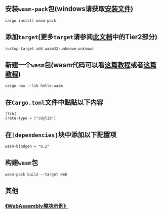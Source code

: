 ## 安装`wasm-pack`包(windows请获取[安装文件](https://rustwasm.github.io/wasm-pack/installer/))
    cargo install wasm-pack
## 添加`target`(更多`target`请参阅[此文档](https://doc.rust-lang.org/nightly/rustc/platform-support.html)中的Tier2部分)
    rustup target add wasm32-unknown-unknown
## 新建一个`wasm`包(wasm代码可以看[这篇教程](https://developer.mozilla.org/zh-CN/docs/WebAssembly/Rust_to_wasm)或者[这篇教程](https://www.wkwkk.com/articles/1c90cd3673398f7f.html))
    cargo new --lib hello-wasm
## 在`Cargo.toml`文件中黏贴以下内容
    [lib]
    crate-type = ["cdylib"]
## 在`[dependencies]`块中添加以下配置项
    wasm-bindgen = "0.2"
## 构建`wasm`包
    wasm-pack build --target web

## 其他
### [《WebAssembly模块示例》](https://github.com/zjwztttt/CompleteTutorial/blob/main/Rust%E7%BC%96%E8%AF%91WebAssembly%E6%A8%A1%E5%9D%97%E7%A4%BA%E4%BE%8B.md)
